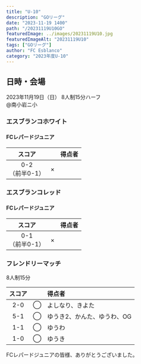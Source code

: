 ```yaml
---
title: "U-10"
description: "GOリーグ"
date: "2023-11-19 1400"
path: "/20231119U10GO"
featuredImage: ../images/20231119U10.jpg
featuredImageAlt: "20231119U10"
tags: ["GOリーグ"]
author: "FC Esblanco"
category: "2023年度U-10"
---
```


## 日時・会場

2023年11月19日（日）
8人制15分ハーフ  
@南小岩ニ小

### エスブランコホワイト

#### FCレパードジュニア

| スコア |   | 得点者  |
|:------:|:-:|:--------|
|0-2<br/>（前半0-1） | × ||

### エスブランコレッド

#### FCレパードジュニア

| スコア |   | 得点者  |
|:------:|:-:|:--------|
|0-1<br/>（前半0-1） | × ||


### フレンドリーマッチ
8人制15分  

| スコア |   | 得点者  |
|:------:|:-:|:--------|
|2-0 | ◯ |よしなり、きよた|
|5-1 | ◯ |ゆうき2、かんた、ゆうわ、OG|
|1-1 | ◯ |ゆうわ|
|1-0 | ◯ |ゆうき|


FCレパードジュニアの皆様、ありがとうございました。
